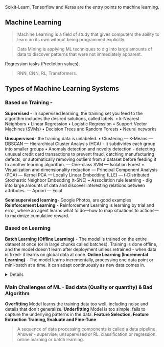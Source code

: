Scikit-Learn, Tensorflow and Keras are the entry points to machine learning.

## Machine Learning
> Machine Learning is a field of study that gives computers the ability to learn on its own without being programmed explicitly.

> Data Mining is applying ML techniques to dig into large amounts of data to discover patterns that were not immediately apparent.

Regression tasks (Prediction values).
> RNN, CNN, RL, Transformers. 

## Types of Machine Learning Systems

### Based on Training - 
**Supervised** -  In supervised learning, the training set you feed to the algorithm includes the desired solutions, called labels.
• k-Nearest Neighbors
• Linear Regression
• Logistic Regression
• Support Vector Machines (SVMs)
• Decision Trees and Random Forests
• Neural networks

**Unsupervised**- the training data is unlabeled.
• Clustering
— K-Means
— DBSCAN
— Hierarchical Cluster Analysis (HCA) -  it subdivides each group into smaller groups
• Anomaly detection and novelty detection - detecting unusual credit card transactions to prevent fraud, catching manufacturing defects,
or automatically removing outliers from a dataset before feeding it to another learning algorithm.
— One-class SVM
— Isolation Forest
• Visualization and dimensionality reduction
— Principal Component Analysis (PCA)
— Kernel PCA
— Locally Linear Embedding (LLE)
— t-Distributed Stochastic Neighbor Embedding (t-SNE)
• Association rule learning - dig into large amounts of data and discover interesting relations between attributes.
— Apriori
— Eclat

**Semisupervised learning**- Google Photos, are good examples 
**Reinforcement Learning** - Reinforcement Learning is learning by trial and error, where an agent learns what to do—how to map situations to actions—to maximize cumulative reward.
### Based on Learning
**Batch Learning (Offline Learning)** - The model is trained on the entire dataset at once (or in large chunks called batches). Training is done offline, and the model doesn’t learn after deployment unless retrained - when data is fixed- it learns on global data at once.
**Online Learning (Incremental Learning)** - The model learns incrementally, processing one data point or mini-batch at a time. It can adapt continuously as new data comes in.

<details>
import sklearn.linear_model
model = sklearn.linear_model.LinearRegression()
with these two:
import sklearn.neighbors
model = sklearn.neighbors.KNeighborsRegressor(n_neighbors=3)
</details>

### Main Challenges of ML - Bad data (Quality or quantity) & Bad Algorithm


**Overfitting**	Model learns the training data too well, including noise and details that don't generalize.
**Underfitting**	Model is too simple, fails to capture the underlying patterns in the data.
**Feature Selection, Feature Extraction**
**Training, Evaluate and Fine-Tune**

> A sequence of data processing components is called a data pipeline.
> Answer - supervise, unsupervised or RL. classification or regression. online learning or batch learning.
